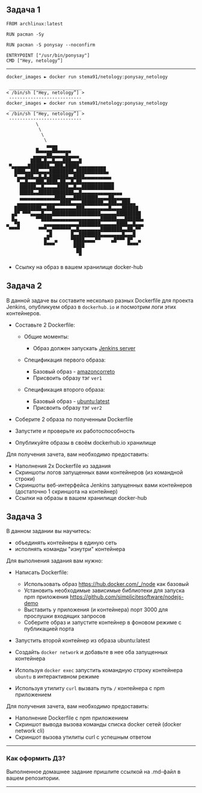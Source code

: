 ## Задача 1 

```text
FROM archlinux:latest

RUN pacman -Sy 
 
RUN pacman -S ponysay --noconfirm

ENTRYPOINT ["/usr/bin/ponysay"]
CMD ["Hey, netology”]
```
---
```
docker_images ► docker run stema91/netology:ponysay_netology

 ___________________________
< /bin/sh ["Hey, netology”] >
 ---------------------------
docker_images ► docker run stema91/netology:ponysay_netology
 ___________________________
< /bin/sh ["Hey, netology”] >
 ---------------------------
           \
            \
             \
              \
               ▄▄▄▄
           █▄▄▄▄▄██▄▄▄▄▄
          ▄▄▄▄▄██▄▄▄▄▄█▄▄▄▄
         ████▄█▄▄█▄▄▄███▄▄▄█
 ▀▄▄▄▄▄▄████████▄▄███▄█████▄▄▄▄▄▄▄▄▄▄
   ████▄▄███▄▄▄▄█████████▄███████████▄
   ▀▄▄▄███▄▄█▄█▄███████▄▄████▄▄▄▄▄▄▄▄▄▄
    ▀▄▄█▄▄▄███▄████▄██▄▄█▄██▄▄▄▄▄▄▄▄▄▄▄▄
     ██████▄▄█▄▄▄▄▄████▄▄█▄▄████████████
     █████▄▄█████████████▄▄█▄▄▄▄▄▄▄▄▄▄▄▄▄▄▄
     ▄▄▄▄▄▄▄▄▄▄▄▄▄████▄▄▄█████████▄▄▄▄██▄▄▄▄▄▄
    ▄▄▄▄▄▄▄▄▄▄▄▄▄▄▄▄████▄▄▄▄████████▄▄███▄▄███▄▄
   ██████████▄▄███▄▄▄▄▄▄▄▄███▄▄▄▄▄▄▄▄▄█▄▄▄▄██████
  ▄█▀ ▀▀▀▄▄▄▄█▄▄▄██████████████████▄▄▄▄▄▄█████████
  █▄       ▀▀████▄▄▄▄▄▄▄▄▄▄▄▄▄▄▄▄▄▄██████▄▄▄██████▄
▄  ▀█         ▄▄▄▄▄▄▄▄▄▄▄▄▄████████▄▄▄▄▄▄████▄▄█▄▄▄
 ▀▀▀▀       ▀▀▀▄▄▀▀▀▀▀▀▀▄▄█▄▄▄▄▄▄▄▄████████▄▄██▄▀▀
               ▄█       █▄▄████████▄▄▄▄▄▄▄▄█▄▄▄█
              █▀  ▄     ▀████▄▄▄▄▀▀    ▄█▀▀▀ █▀  ▄
              ▀▀▀▀       ████                ▀▀▀▀
                          ██
                           ▀

```
- Ссылку на образ в вашем хранилище docker-hub

## Задача 2 

В данной задаче вы составите несколько разных Dockerfile для проекта Jenkins, опубликуем образ в `dockerhub.io` и посмотрим логи этих контейнеров.

- Составьте 2 Dockerfile:

    - Общие моменты:
        - Образ должен запускать [Jenkins server](https://www.jenkins.io/download/)
        
    - Спецификация первого образа:
        - Базовый образ - [amazoncorreto](https://hub.docker.com/_/amazoncorretto)
        - Присвоить образу тэг `ver1` 
    
    - Спецификация второго образа:
        - Базовый образ - [ubuntu:latest](https://hub.docker.com/_/ubuntu)
        - Присвоить образу тэг `ver2` 

- Соберите 2 образа по полученным Dockerfile
- Запустите и проверьте их работоспособность
- Опубликуйте образы в своём dockerhub.io хранилище

Для получения зачета, вам необходимо предоставить:
- Наполнения 2х Dockerfile из задания
- Скриншоты логов запущенных вами контейнеров (из командной строки)
- Скриншоты веб-интерфейса Jenkins запущенных вами контейнеров (достаточно 1 скриншота на контейнер)
- Ссылки на образы в вашем хранилище docker-hub

## Задача 3 

В данном задании вы научитесь:
- объединять контейнеры в единую сеть
- исполнять команды "изнутри" контейнера

Для выполнения задания вам нужно:
- Написать Dockerfile: 
    - Использовать образ https://hub.docker.com/_/node как базовый
    - Установить необходимые зависимые библиотеки для запуска npm приложения https://github.com/simplicitesoftware/nodejs-demo
    - Выставить у приложения (и контейнера) порт 3000 для прослушки входящих запросов  
    - Соберите образ и запустите контейнер в фоновом режиме с публикацией порта

- Запустить второй контейнер из образа ubuntu:latest 
- Создайть `docker network` и добавьте в нее оба запущенных контейнера
- Используя `docker exec` запустить командную строку контейнера `ubuntu` в интерактивном режиме
- Используя утилиту `curl` вызвать путь `/` контейнера с npm приложением  

Для получения зачета, вам необходимо предоставить:
- Наполнение Dockerfile с npm приложением
- Скриншот вывода вызова команды списка docker сетей (docker network cli)
- Скриншот вызова утилиты curl с успешным ответом

---

### Как оформить ДЗ?

Выполненное домашнее задание пришлите ссылкой на .md-файл в вашем репозитории.

---

